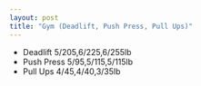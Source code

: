 ```yaml
---
layout: post
title: "Gym (Deadlift, Push Press, Pull Ups)"
---
```


- Deadlift 5/205,6/225,6/255lb
- Push Press 5/95,5/115,5/115lb
- Pull Ups 4/45,4/40,3/35lb
